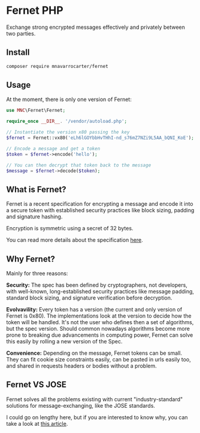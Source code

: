 Fernet PHP
==========

Exchange strong encrypted messages effectively and privately between two parties.

## Install

```bash
composer require mnavarrocarter/fernet
```

## Usage

At the moment, there is only one version of Fernet:

```php
use MNC\Fernet\Fernet;

require_once __DIR__. '/vendor/autoload.php';

// Instantiate the version x80 passing the key
$fernet = Fernet::vx80('eLh6lGOYbbHvTHhI-nd_s76mZ7NZi9L5AA_bQNI_KoE');

// Encode a message and get a token
$token = $fernet->encode('hello');

// You can then decrypt that token back to the message
$message = $fernet->decode($token);
```

## What is Fernet?

Fernet is a recent specification for encrypting a message and encode it into a secure
token with established security practices like block sizing, padding and signature hashing.

Encryption is symmetric using a secret of 32 bytes.

You can read more details about the specification [here][spec].

[spec]: https://github.com/fernet/spec/blob/master/Spec.md

## Why Fernet?

Mainly for three reasons:

**Security:** The spec has been defined by cryptographers, not developers, with well-known,
long-established security practices like message padding, standard block sizing, and signature
verification before decryption.

**Evolvavility:** Every token has a version (the current and only version of Fernet is 0x80).
The implementations look at the version to decide how the token will be handled. It's not the
user who defines then a set of algorithms, but the spec version. Should common nowadays
algorithms become more prone to breaking due advancements in computing power, Fernet can
solve this easily by rolling a new version of the Spec.

**Convenience:** Depending on the message, Fernet tokens can be small. They can fit cookie size
constraints easily, can be pasted in urls easily too, and shared in requests headers or bodies
without a problem.

## Fernet VS JOSE
Fernet solves all the problems existing with current "industry-standard" solutions for
message-exchanging, like the JOSE standards.

I could go on lengthy here, but if you are interested to know why, you can take a look
at [this article][article].

[article]: https://paragonie.com/blog/2017/03/jwt-json-web-tokens-is-bad-standard-that-everyone-should-avoid

